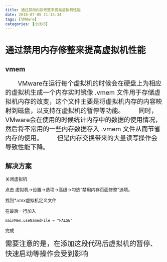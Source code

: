 ```yaml
---
title: 通过禁用内存修整来提高虚拟机性能
date: 2018-07-05 21:14:34
tags: [VMWare]
categories: [小技巧]
---
```


# 通过禁用内存修整来提高虚拟机性能
## vmem
<span style="font-size:20px">
　　VMware在运行每个虚拟机的时候会在硬盘上为相应的虚拟机生成一个内存实时镜像 .vmem 文件用于存储虚拟机内存的改变，这个文件主要是将虚拟机内存的内容映射到磁盘，以支持在虚拟机的暂停等功能。  
　　同时，VMware会在使用的时候统计内存中的数据的使用情况，然后将不常用的一些内存数据存入 .vmem 文件从而节省内存的使用。  
　　但是内存交换带来的大量读写操作会导致性能下降。
</span>

<!-- more -->

## 解决方案
关闭虚拟机

点击 虚拟机->设置->选项->高级->勾选“禁用内存页面修整”选项。

找到*.vmx虚拟机定义文件

在最后一行加入
```
mainMem.useNamedFile = "FALSE"
```

完成

<span style="font-size:22px">需要注意的是，在添加这段代码后虚拟机的暂停、快速启动等操作会受到影响</span>